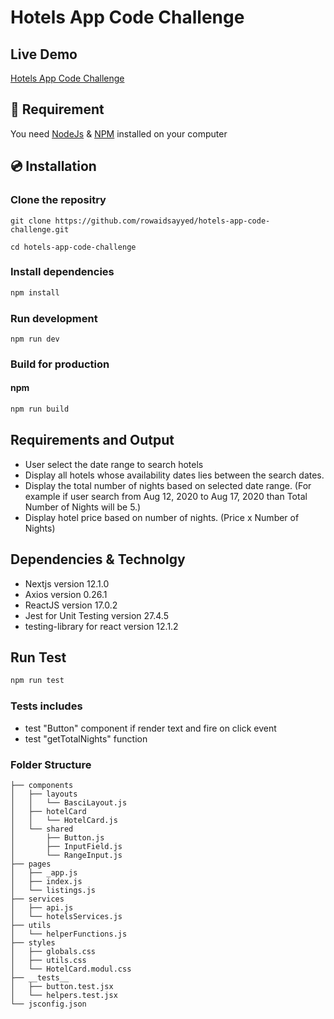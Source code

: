 # Hotels App Code Challenge

## Live Demo
[Hotels App Code Challenge](https://hotels-app-code-chalenge.vercel.app/)
## 🔨 Requirement

You need [NodeJs](https://nodejs.org/en/download/) & [NPM](https://www.npmjs.com/) installed on your computer


## 💿 Installation

### Clone the repositry
```  
git clone https://github.com/rowaidsayyed/hotels-app-code-challenge.git
```
```  
cd hotels-app-code-challenge
```
### Install dependencies

```sh
npm install
```

### Run development
```
npm run dev
```
### Build for production

#### npm
```sh
npm run build

```
## Requirements and Output

- User select the date range to search hotels
- Display all hotels whose availability dates lies between the search dates.
- Display the total number of nights based on selected date range. (For example if user search from Aug 12, 2020 to Aug 17, 2020 than Total Number of Nights will be 5.)
- Display hotel price based on number of nights. (Price x Number of Nights)

## Dependencies & Technolgy 

- Nextjs version 12.1.0
- Axios  version 0.26.1
- ReactJS version 17.0.2
- Jest for Unit Testing version 27.4.5
- testing-library for react version 12.1.2

## Run Test

```sh
npm run test

```
### Tests includes
- test "Button" component if render text and fire on click event
- test "getTotalNights" function

### Folder Structure
```
├── components
│   ├── layouts
│   │   └── BasciLayout.js
│   ├── hotelCard
│   │   └── HotelCard.js
│   └── shared
│       ├── Button.js
│       ├── InputField.js
│       └── RangeInput.js
├── pages
│   ├── _app.js
│   ├── index.js
│   └── listings.js
├── services
│   ├── api.js
│   └── hotelsServices.js
├── utils
│   └── helperFunctions.js
├── styles
│   ├── globals.css
│   ├── utils.css
│   └── HotelCard.modul.css
├── __tests__
│   ├── button.test.jsx
│   └── helpers.test.jsx
└── jsconfig.json
```

